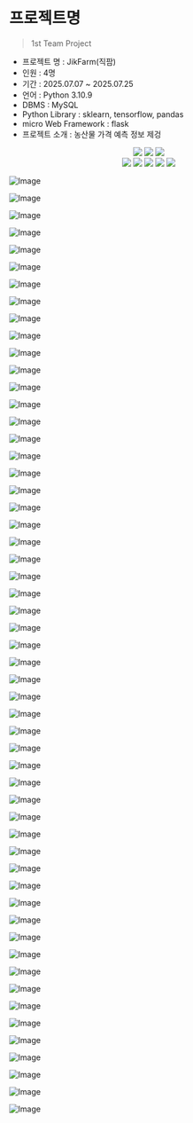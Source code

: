 # 프로젝트명
> 1st Team Project

- 프로젝트 명 : JikFarm(직팜)
- 인원 : 4명
- 기간 : 2025.07.07 ~ 2025.07.25
- 언어 : Python 3.10.9
- DBMS : MySQL 
- Python Library : sklearn, tensorflow, pandas
- micro Web Framework : flask
- 프로젝트 소개 : 농산물 가격 예측 정보 제겅

<div align=center> 
  <img src="https://img.shields.io/badge/python-3776AB?style=for-the-badge&logo=python&logoColor=white"> 
  <img src="https://img.shields.io/badge/tensorflow-55ff55?style=for-the-badge&logo=fastapi&logoColor=white">
  <img src="https://img.shields.io/badge/sklearn-55ff55?style=for-the-badge&logo=fastapi&logoColor=white">
</div>
<div align=center> 
  <img src="https://img.shields.io/badge/flask-FF0000?style=for-the-badge&logo=flask&logoColor=white">
  <img src="https://img.shields.io/badge/bootstrap-7952B3?style=for-the-badge&logo=bootstrap&logoColor=white">
  <img src="https://img.shields.io/badge/html5-E34F26?style=for-the-badge&logo=html5&logoColor=white"> 
  <img src="https://img.shields.io/badge/css-1572B6?style=for-the-badge&logo=css3&logoColor=white"> 
  <img src="https://img.shields.io/badge/jquery-0769AD?style=for-the-badge&logo=jquery&logoColor=white">
</div>


![Image](https://github.com/user-attachments/assets/dcd8b22e-8d6b-4585-acb9-26b5ac8459f0)

![Image](https://github.com/user-attachments/assets/1a09a79c-9a1b-4d49-bc00-d208d60ae8cb)

![Image](https://github.com/user-attachments/assets/37620163-0cf6-431c-ac42-fd9b049125ec)

![Image](https://github.com/user-attachments/assets/bd388ec3-67aa-4010-92e3-6be11e281063)

![Image](https://github.com/user-attachments/assets/2dbd78cc-cede-4b9d-880a-4fe32b2b6fea)

![Image](https://github.com/user-attachments/assets/c55f9cae-dcb3-435d-8701-23686ea977e8)

![Image](https://github.com/user-attachments/assets/515d628e-61a1-4289-89d3-131ebe325de5)

![Image](https://github.com/user-attachments/assets/d2e08067-d5c6-4a25-9255-fd3279a9c574)

![Image](https://github.com/user-attachments/assets/1025ded5-044d-4b31-bfda-f7727baa69bd)

![Image](https://github.com/user-attachments/assets/13ce3b46-b1f5-423c-9e61-f97c68f1fbc1)

![Image](https://github.com/user-attachments/assets/527758bc-3a2e-4321-87c3-0d09b7cbccf6)

![Image](https://github.com/user-attachments/assets/2710551d-a1b1-4636-9a82-ea9c749c0088)

![Image](https://github.com/user-attachments/assets/c470bd45-ef0d-47e5-a791-261ec007cbb7)

![Image](https://github.com/user-attachments/assets/917ced0d-8336-4f8a-8f03-7cc829753d80)

![Image](https://github.com/user-attachments/assets/7fb144ef-64e9-4965-a41d-e4f32a8e2c1d)

![Image](https://github.com/user-attachments/assets/75c8d6d0-7cff-43a4-bf04-65cd6328e12f)

![Image](https://github.com/user-attachments/assets/95b25089-a195-49fe-be49-b16b6dd6eaa6)

![Image](https://github.com/user-attachments/assets/54087c38-f23f-4e38-9eb9-e71f4d62d3e0)

![Image](https://github.com/user-attachments/assets/4aafc3b4-80fa-40f3-8dce-8441bac62943)

![Image](https://github.com/user-attachments/assets/ceda01e1-b018-42d4-aa7e-b838403c6ccd)

![Image](https://github.com/user-attachments/assets/fab23234-b8d6-4712-a6b5-f6df5bd70dbe)

![Image](https://github.com/user-attachments/assets/27136b00-7d33-4197-bf44-8d203c0a195d)

![Image](https://github.com/user-attachments/assets/d95415e9-9fc4-4fd4-8c57-c1a569a1de71)

![Image](https://github.com/user-attachments/assets/a5e0d166-880d-47c0-ba11-e4f2952fc7cc)

![Image](https://github.com/user-attachments/assets/c8a82c3f-cbc7-4517-8157-4afa9a22adad)

![Image](https://github.com/user-attachments/assets/15cbd088-afdb-49d2-89d1-1073bf2f536c)

![Image](https://github.com/user-attachments/assets/0e2acf3b-e812-401b-8d6c-e3a1005008ae)

![Image](https://github.com/user-attachments/assets/f90a54c3-fa00-4af2-afed-304de619eed8)

![Image](https://github.com/user-attachments/assets/94fd68eb-efb7-43bc-9c4e-469b26639ba0)

![Image](https://github.com/user-attachments/assets/91910933-9787-4711-b443-88711b3854a4)

![Image](https://github.com/user-attachments/assets/4183ddef-e66f-476e-a721-63fec04de996)

![Image](https://github.com/user-attachments/assets/e5480b45-6916-43a1-98ba-926941dec3c1)

![Image](https://github.com/user-attachments/assets/fa86efb7-9869-41ca-812a-a540e191ab9e)

![Image](https://github.com/user-attachments/assets/f5f69c35-601d-46d8-bf3e-33f5244b9398)

![Image](https://github.com/user-attachments/assets/2faf53be-c26e-4c89-aa0e-7e098cf30502)

![Image](https://github.com/user-attachments/assets/1f10deab-9876-4796-84a5-6bb74c374ee0)

![Image](https://github.com/user-attachments/assets/00b9516a-d8e3-4910-85cc-172b65987e5a)

![Image](https://github.com/user-attachments/assets/f18b9ad6-dd02-4b90-a255-d0cd9228baae)

![Image](https://github.com/user-attachments/assets/1ca7101c-9bf4-417c-be31-b9c0496de41d)

![Image](https://github.com/user-attachments/assets/df6281c1-0fb9-42ac-b507-a6bf767a29ae)

![Image](https://github.com/user-attachments/assets/fc79dd26-5d57-4063-84ef-364a4b6e7939)

![Image](https://github.com/user-attachments/assets/a5326340-52ce-47a6-bbfe-c55075f892bc)

![Image](https://github.com/user-attachments/assets/dd0c1385-104f-48f8-bf0d-a7da89291e17)

![Image](https://github.com/user-attachments/assets/e572717e-bd1d-4942-a93a-e7e700c5e051)

![Image](https://github.com/user-attachments/assets/17b5fc49-ef9c-49e9-be82-53ced1df4693)

![Image](https://github.com/user-attachments/assets/608ecd79-7f46-4771-8872-19ea1302d2d8)

![Image](https://github.com/user-attachments/assets/15da4874-6572-41ca-83f1-2fd2cdc48a88)

![Image](https://github.com/user-attachments/assets/212ee7db-ac0d-46c1-ae1c-de5651417b0b)

![Image](https://github.com/user-attachments/assets/9ce5b77d-cfdc-4605-baef-5455a98f9730)

![Image](https://github.com/user-attachments/assets/150b0963-c162-42a5-8dcd-66449983c37b)

![Image](https://github.com/user-attachments/assets/135b98d8-7d97-42a4-9133-2dd62d0d4aa1)

![Image](https://github.com/user-attachments/assets/c9d33400-08fb-4e13-a4e9-fccf1e3fd378)

![Image](https://github.com/user-attachments/assets/4db44fa5-fb89-4d60-a226-74c39191aa46)

![Image](https://github.com/user-attachments/assets/691444fb-d70b-48ce-9c1a-11fe526e6750)

![Image](https://github.com/user-attachments/assets/10d2bf21-b715-4f25-8c02-65638a719fe5)